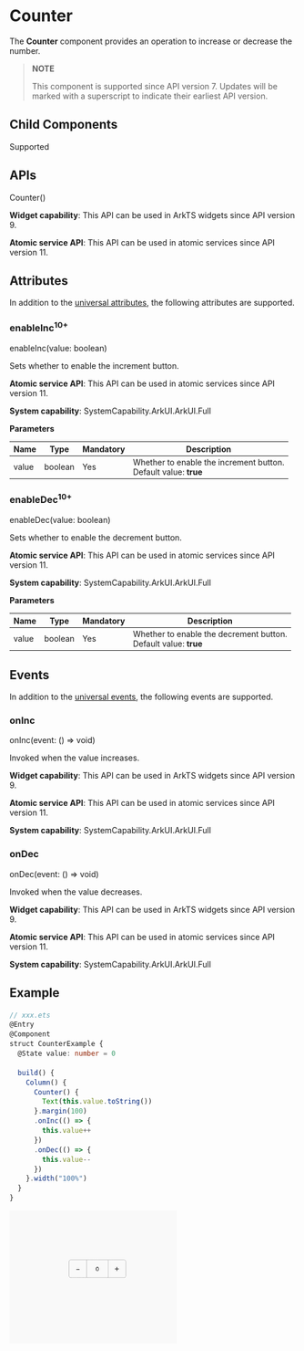 # Counter

The **Counter** component provides an operation to increase or decrease the number.

>  **NOTE**
>
> This component is supported since API version 7. Updates will be marked with a superscript to indicate their earliest API version.


## Child Components

Supported


## APIs

Counter()

**Widget capability**: This API can be used in ArkTS widgets since API version 9.

**Atomic service API**: This API can be used in atomic services since API version 11.

## Attributes

In addition to the [universal attributes](ts-universal-attributes-size.md), the following attributes are supported.

### enableInc<sup>10+</sup>

enableInc(value: boolean)

Sets whether to enable the increment button.

**Atomic service API**: This API can be used in atomic services since API version 11.

**System capability**: SystemCapability.ArkUI.ArkUI.Full

**Parameters**

| Name| Type   | Mandatory| Description                                 |
| ------ | ------- | ---- | ------------------------------------- |
| value  | boolean | Yes  | Whether to enable the increment button.<br>Default value: **true**|

### enableDec<sup>10+</sup>

enableDec(value: boolean)

Sets whether to enable the decrement button.

**Atomic service API**: This API can be used in atomic services since API version 11.

**System capability**: SystemCapability.ArkUI.ArkUI.Full

**Parameters**

| Name| Type   | Mandatory| Description                                 |
| ------ | ------- | ---- | ------------------------------------- |
| value  | boolean | Yes  | Whether to enable the decrement button.<br>Default value: **true**|

## Events

In addition to the [universal events](ts-universal-events-click.md), the following events are supported.

### onInc

onInc(event: () =&gt; void)

Invoked when the value increases.

**Widget capability**: This API can be used in ArkTS widgets since API version 9.

**Atomic service API**: This API can be used in atomic services since API version 11.

**System capability**: SystemCapability.ArkUI.ArkUI.Full

### onDec

onDec(event: () =&gt; void)

Invoked when the value decreases.

**Widget capability**: This API can be used in ArkTS widgets since API version 9.

**Atomic service API**: This API can be used in atomic services since API version 11.

**System capability**: SystemCapability.ArkUI.ArkUI.Full


## Example

```ts
// xxx.ets
@Entry
@Component
struct CounterExample {
  @State value: number = 0

  build() {
    Column() {
      Counter() {
        Text(this.value.toString())
      }.margin(100)
      .onInc(() => {
        this.value++
      })
      .onDec(() => {
        this.value--
      })
    }.width("100%")
  }
}
```

![en-us_image_0000001212378424](figures/en-us_image_0000001212378424.gif)
